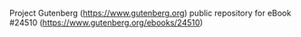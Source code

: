 Project Gutenberg (https://www.gutenberg.org) public repository for eBook #24510 (https://www.gutenberg.org/ebooks/24510)
